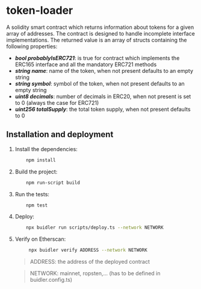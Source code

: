 # token-loader
A solidity smart contract which returns information about tokens for a given array of addresses.
The contract is designed to handle incomplete interface implementations.
The returned value is an array of structs containing the following properties:

- ***bool probablyIsERC721***: is true for contract which implements the ERC165 interface and all the mandatory ERC721 methods
- ***string name***: name of the token, when not present defaults to an empty string
- ***string symbol***: symbol of the token, when not present defaults to an empty string
- ***uint8 decimals***: number of decimals in ERC20, when not present is set to 0 (always the case for ERC721)
- ***uint256 totalSupply***: the total token supply, when not present defaults to 0


## Installation and deployment
1. Install the dependencies:
    ```bash
        npm install
    ```
2. Build the project:
    ```bash
        npm run-script build
    ```
3. Run the tests:
    ```bash
        npm test
    ```
4. Deploy:
    ```bash
        npx buidler run scripts/deploy.ts --network NETWORK
    ```
5. Verify on Etherscan:
    ```bash
         npx buidler verify ADDRESS --network NETWORK
    ```
    >ADDRESS: the address of the deployed contract
    
    >NETWORK: mainnet, ropsten,... (has to be defined in buidler.config.ts)